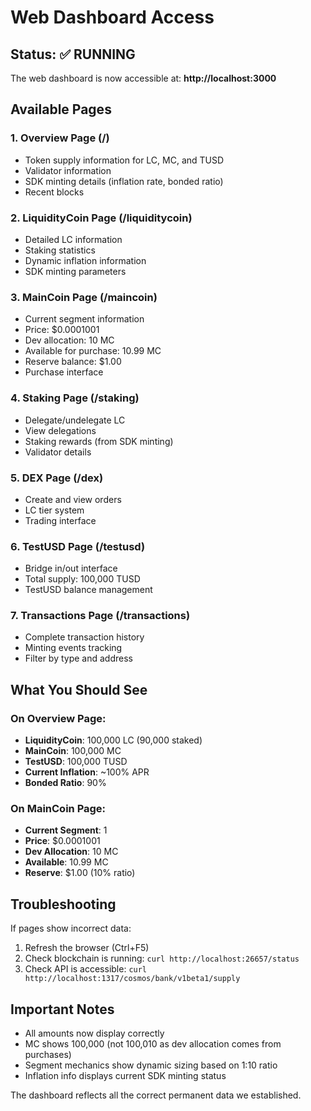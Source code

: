# Web Dashboard Access

## Status: ✅ RUNNING

The web dashboard is now accessible at: **http://localhost:3000**

## Available Pages

### 1. Overview Page (/)
- Token supply information for LC, MC, and TUSD
- Validator information
- SDK minting details (inflation rate, bonded ratio)
- Recent blocks

### 2. LiquidityCoin Page (/liquiditycoin)
- Detailed LC information
- Staking statistics
- Dynamic inflation information
- SDK minting parameters

### 3. MainCoin Page (/maincoin)
- Current segment information
- Price: $0.0001001
- Dev allocation: 10 MC
- Available for purchase: 10.99 MC
- Reserve balance: $1.00
- Purchase interface

### 4. Staking Page (/staking)
- Delegate/undelegate LC
- View delegations
- Staking rewards (from SDK minting)
- Validator details

### 5. DEX Page (/dex)
- Create and view orders
- LC tier system
- Trading interface

### 6. TestUSD Page (/testusd)
- Bridge in/out interface
- Total supply: 100,000 TUSD
- TestUSD balance management

### 7. Transactions Page (/transactions)
- Complete transaction history
- Minting events tracking
- Filter by type and address

## What You Should See

### On Overview Page:
- **LiquidityCoin**: 100,000 LC (90,000 staked)
- **MainCoin**: 100,000 MC
- **TestUSD**: 100,000 TUSD
- **Current Inflation**: ~100% APR
- **Bonded Ratio**: 90%

### On MainCoin Page:
- **Current Segment**: 1
- **Price**: $0.0001001
- **Dev Allocation**: 10 MC
- **Available**: 10.99 MC
- **Reserve**: $1.00 (10% ratio)

## Troubleshooting

If pages show incorrect data:
1. Refresh the browser (Ctrl+F5)
2. Check blockchain is running: `curl http://localhost:26657/status`
3. Check API is accessible: `curl http://localhost:1317/cosmos/bank/v1beta1/supply`

## Important Notes

- All amounts now display correctly
- MC shows 100,000 (not 100,010 as dev allocation comes from purchases)
- Segment mechanics show dynamic sizing based on 1:10 ratio
- Inflation info displays current SDK minting status

The dashboard reflects all the correct permanent data we established.